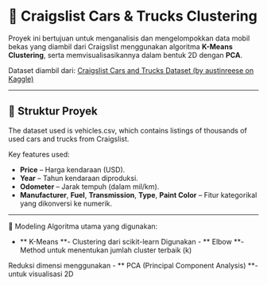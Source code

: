 # 🚗 Craigslist Cars & Trucks Clustering

Proyek ini bertujuan untuk menganalisis dan mengelompokkan data mobil bekas yang diambil dari Craigslist menggunakan algoritma **K-Means Clustering**, serta memvisualisasikannya dalam bentuk 2D dengan **PCA**.

Dataset diambil dari: [Craigslist Cars and Trucks Dataset (by austinreese on Kaggle)](https://www.kaggle.com/datasets/austinreese/craigslist-carstrucks-data)

---

## 📂 Struktur Proyek
The dataset used is vehicles.csv, which contains listings of thousands of used cars and trucks from Craigslist.

Key features used:
- **Price** – Harga kendaraan (USD).
- **Year** – Tahun kendaraan diproduksi.
- **Odometer** – Jarak tempuh (dalam mil/km).
- **Manufacturer**, **Fuel**, **Transmission**, **Type**, **Paint Color** – Fitur kategorikal yang dikonversi ke numerik.


---

🧠 Modeling
Algoritma utama yang digunakan:
- ** K-Means **- Clustering dari scikit-learn
Digunakan - ** Elbow  **- Method untuk menentukan jumlah cluster terbaik (k)

Reduksi dimensi menggunakan - ** PCA (Principal Component Analysis)  **- untuk visualisasi 2D

